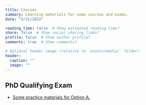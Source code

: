 ```yaml
---
title: Courses
summary: Learning materials for some courses and exams.
date: "5/31/2022"

reading_time: false  # Show estimated reading time?
share: false  # Show social sharing links?
profile: false  # Show author profile?
comments: true  # Show comments?

# Optional header image (relative to `assets/media/` folder).
header:
  caption: ""
  image: ""
---
```


## PhD Qualifying Exam 
- [Some practice materials for Option A.](https://uwprod-my.sharepoint.com/:f:/g/personal/qli478_wisc_edu/EpsJUcVtb3xHpjy2yepG7SYBOji-mTW73yQ28BG_9kWT7w?e=HSyXvs)
